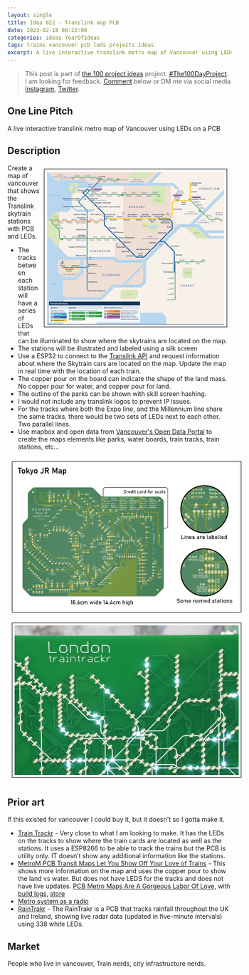 ```yaml
---
layout: single
title: Idea 022 - Translink map PCB
date: 2023-02-18 00:22:00
categories: ideas YearOfIdeas
tags: trains vancouver pcb leds projects ideas
excerpt: A live interactive translink metro map of Vancouver using LEDs on a PCB
---
```


> This post is part of [the 100 project ideas](/projects/2023-100-ideas/) project. [#The100DayProject](https://www.the100dayproject.org/). I am looking for feedback. <a href='#utterances-comments'>Comment</a> below or DM me via social media <a href="https://instagram.com/funvill" rel="nofollow noopener noreferrer"><i class="fab fa-fw fa-instagram" aria-hidden="true"></i><span class="label">Instagram</span></a>, <a href="https://twitter.com/funvill" rel="nofollow noopener noreferrer"><i class="fab fa-fw fa-twitter" aria-hidden="true"></i><span class="label">Twitter</span></a>.

## One Line Pitch

A live interactive translink metro map of Vancouver using LEDs on a PCB

## Description

<img src="/public/uploads/2023/translink-map.png" alt="translink-map" style="float: right; margin: 10px; max-width: 400px; border: 1px solid black; padding: 5px"/>Create a map of vancouver that shows the Translink skytrain stations with PCB and LEDs.  

- The tracks between each station will have a series of LEDs that can be illuminated to show where the skytrains are located on the map.
- The stations will be illustrated and labeled using a silk screen
- Use a ESP32 to connect to the [Translink API](https://www.translink.ca/about-us/doing-business-with-translink/app-developer-resources/rtti) and request information about where the Skytrain cars are located on the map. Update the map in real time with the location of each train.
- The copper pour on the board can indicate the shape of the land mass. No copper pour for water, and copper pour for land.
- The outline of the parks can be shown with skill screen hashing.
- I would not include any translink logos to prevent IP issues.
- For the tracks where both the Expo line, and the Millennium line share the same tracks, there would be two sets of LEDs next to each other. Two parallel lines.
- Use mapbox and open data from [Vancouver's Open Data Portal](https://opendata.vancouver.ca/pages/home/) to create the maps elements like parks, water boards, train tracks, train stations, etc...

<img src="/public/uploads/2023/metrom-circuit.png" alt="metrom-circuit" style="float: center; margin: 10px; border: 1px solid black; padding: 5px"/>

<img src="/public/uploads/2023/london-traintracker.png" alt="london-traintracker" style="margin: 10px; border: 1px solid black; padding: 5px"/>

## Prior art

If this existed for vancouver I could buy it, but it doesn't so I gotta make it.

- [Train Trackr](https://www.traintrackr.io/product/tfl1) - Very close to what I am looking to make. It has the LEDs on the tracks to show where the train cards are located as well as the stations. It uses a ESP8266 to be able to track the trains but the PCB is utility only. IT doesn’t show any additional information like the stations. 
- [MetroM PCB Transit Maps Let You Show Off Your Love of Trains](https://www.hackster.io/news/metrom-pcb-transit-maps-let-you-show-off-your-love-of-trains-with-attiny85-controlled-led-lights-aff2c0f31dc0) - This shows more information on the map and uses the copper pour to show the land vs water. But does not have LEDS for the tracks and does not have live updates. [PCB Metro Maps Are A Gorgeous Labor Of Love](https://hackaday.com/2021/09/19/pcb-metro-maps-are-a-gorgeous-labor-of-love/), with [build logs](https://chaijiaxun.com/pcb-metro-map-build-log/), [store](https://metrom.app/)
- [Metro system as a radio](https://yurisuzuki.com/archive/works/tube-map-radio/)
- [RainTrakr](https://www.instagram.com/p/CB1-GHHFKpm/) - The RainTrakr is a PCB that tracks rainfall throughout the UK and Ireland, showing live radar data (updated in five-minute intervals) using 338 white LEDs.

## Market

People who live in vancouver, Train nerds, city infrastructure nerds.
